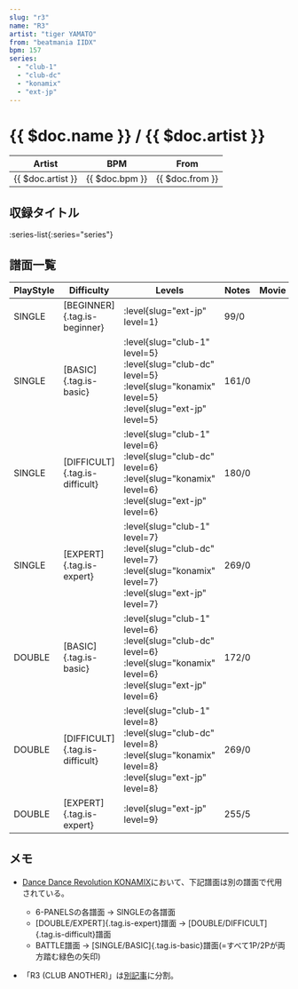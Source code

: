 ```yaml
---
slug: "r3"
name: "R3"
artist: "tiger YAMATO"
from: "beatmania IIDX"
bpm: 157
series:
  - "club-1"
  - "club-dc"
  - "konamix"
  - "ext-jp"
---
```


# {{ $doc.name }} / {{ $doc.artist }}

|Artist|BPM|From|
|------|---|----|
|{{ $doc.artist }}|{{ $doc.bpm }}|{{ $doc.from }}|

## 収録タイトル

:series-list{:series="series"}

## 譜面一覧

|PlayStyle|Difficulty|Levels|Notes|Movie|
|---------|----------|------|-----|-----|
|SINGLE|[BEGINNER]{.tag.is-beginner}|:level{slug="ext-jp" level=1}|99/0||
|SINGLE|[BASIC]{.tag.is-basic}|:level{slug="club-1" level=5} :level{slug="club-dc" level=5} :level{slug="konamix" level=5} :level{slug="ext-jp" level=5}|161/0||
|SINGLE|[DIFFICULT]{.tag.is-difficult}|:level{slug="club-1" level=6} :level{slug="club-dc" level=6} :level{slug="konamix" level=6} :level{slug="ext-jp" level=6}|180/0||
|SINGLE|[EXPERT]{.tag.is-expert}|:level{slug="club-1" level=7} :level{slug="club-dc" level=7} :level{slug="konamix" level=7} :level{slug="ext-jp" level=7}|269/0||
|DOUBLE|[BASIC]{.tag.is-basic}|:level{slug="club-1" level=6} :level{slug="club-dc" level=6} :level{slug="konamix" level=6} :level{slug="ext-jp" level=6}|172/0||
|DOUBLE|[DIFFICULT]{.tag.is-difficult}|:level{slug="club-1" level=8} :level{slug="club-dc" level=8} :level{slug="konamix" level=8} :level{slug="ext-jp" level=8}|269/0||
|DOUBLE|[EXPERT]{.tag.is-expert}|:level{slug="ext-jp" level=9}|255/5||

## メモ

- [Dance Dance Revolution KONAMIX](/series/konamix)において、下記譜面は別の譜面で代用されている。
  - 6-PANELSの各譜面 → SINGLEの各譜面
  - [DOUBLE/EXPERT]{.tag.is-expert}譜面 → [DOUBLE/DIFFICULT]{.tag.is-difficult}譜面
  - BATTLE譜面 → [SINGLE/BASIC]{.tag.is-basic}譜面(=すべて1P/2Pが両方踏む緑色の矢印)

- 「R3 (CLUB ANOTHER)」は[別記事](/songs/r3-another)に分割。
